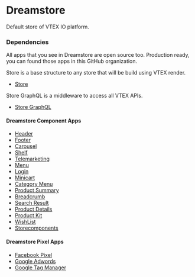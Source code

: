 # Dreamstore
Default store of VTEX IO platform.

### Dependencies
All apps that you see in Dreamstore are open source too. Production ready, you can found those apps in this GitHub organization. 
 
Store is a base structure to any store that will be build using VTEX render.
- [Store](https://github.com/vtex-apps/store)

Store GraphQL is a middleware to access all VTEX APIs.
- [Store GraphQL](https://github.com/vtex-apps/store-graphql)

#### Dreamstore Component Apps 
- [Header](https://github.com/vtex-apps/dreamstore-header)
- [Footer](https://github.com/vtex-apps/dreamstore-footer)
- [Carousel](https://github.com/vtex-apps/carousel)
- [Shelf](https://github.com/vtex-apps/shelf)
- [Telemarketing](https://github.com/vtex-apps/telemarketing)
- [Menu](https://github.com/vtex-apps/menu)
- [Login](https://github.com/vtex-apps/login)
- [Minicart](https://github.com/vtex-apps/minicart)
- [Category Menu](https://github.com/vtex-apps/category-menu)
- [Product Summary](https://github.com/vtex-apps/product-summary)
- [Breadcrumb](https://github.com/vtex-apps/breadcrumb)
- [Search Result](https://github.com/vtex-apps/search-result)
- [Product Details](https://github.com/vtex-apps/product-details)
- [Product Kit](https://github.com/vtex-apps/product-kit)
- [WishList](https://github.com/vtex-apps/wishlist)
- [Storecomponents](https://github.com/vtex-apps/store-components)

#### Dreamstore Pixel Apps
 
 - [Facebook Pixel](https://github.com/vtex-apps/facebook-pixel)
 - [Google Adwords](https://github.com/vtex-apps/google-adwords)
 - [Google Tag Manager](https://github.com/vtex-apps/google-tag-manager)
